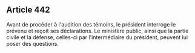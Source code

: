 Article 442
----
Avant de procéder à l'audition des témoins, le président interroge le prévenu et
reçoit ses déclarations. Le ministère public, ainsi que la partie civile et la
défense, celles-ci par l'intermédiaire du président, peuvent lui poser des
questions.
